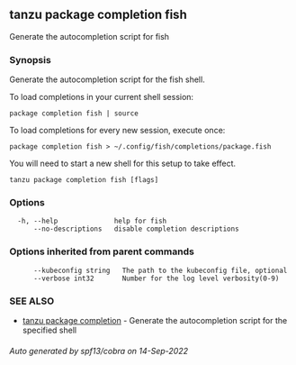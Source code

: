 ## tanzu package completion fish

Generate the autocompletion script for fish

### Synopsis

Generate the autocompletion script for the fish shell.

To load completions in your current shell session:

	package completion fish | source

To load completions for every new session, execute once:

	package completion fish > ~/.config/fish/completions/package.fish

You will need to start a new shell for this setup to take effect.


```
tanzu package completion fish [flags]
```

### Options

```
  -h, --help              help for fish
      --no-descriptions   disable completion descriptions
```

### Options inherited from parent commands

```
      --kubeconfig string   The path to the kubeconfig file, optional
      --verbose int32       Number for the log level verbosity(0-9)
```

### SEE ALSO

* [tanzu package completion](tanzu_package_completion.md)	 - Generate the autocompletion script for the specified shell

###### Auto generated by spf13/cobra on 14-Sep-2022
